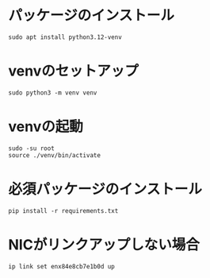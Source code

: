 # パッケージのインストール
```
sudo apt install python3.12-venv
```

# venvのセットアップ
```
sudo python3 -m venv venv
```

# venvの起動
```
sudo -su root
source ./venv/bin/activate
```

# 必須パッケージのインストール
```
pip install -r requirements.txt
```

# NICがリンクアップしない場合
```
ip link set enx84e8cb7e1b0d up
```
